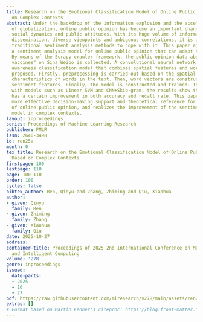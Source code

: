 ```yaml
---
title: Research on the Emotional Classification Model of Online Public Opinion Based
  on Complex Contexts
abstract: Under the backdrop of the information explosion and the accelerated pace
  of globalization, online public opinion has become an important channel for reflecting
  social dynamics and public attitudes. With its huge volume of information, rapid
  dissemination, diverse viewpoints and ambiguous correlations, it is difficult for
  traditional sentiment analysis methods to cope with it. This paper aims to construct
  a sentiment analysis model for online public opinion that can adapt to complex contexts.
  By means of the Scrapy crawler framework, the public opinion data about the “problematic
  vaccines" on Sina Weibo is collected. A convolutional neural network situational
  awareness classification model that combines spatial features and word vectors is
  proposed. Firstly, preprocessing is carried out based on the spatial distribution
  characteristics of words in the text. Then, word vectors are constructed based on
  sentiment features. Finally, the model is constructed and trained. Through comparison
  with models such as Linear SVM and CNN+Skip-gram, the results show that this model
  has a certain improvement in both accuracy and recall rate. This paper provides
  more effective decision-making support and theoretical reference for the analysis
  of online public opinion, and realizes the improvement of the sentiment classification
  model in complex contexts.
layout: inproceedings
series: Proceedings of Machine Learning Research
publisher: PMLR
issn: 2640-3498
id: ren25a
month: 0
tex_title: Research on the Emotional Classification Model of Online Public Opinion
  Based on Complex Contexts
firstpage: 100
lastpage: 110
page: 100-110
order: 100
cycles: false
bibtex_author: Ren, Qinyu and Zhang, Zhiming and Qiu, Xiaohua
author:
- given: Qinyu
  family: Ren
- given: Zhiming
  family: Zhang
- given: Xiaohua
  family: Qiu
date: 2025-10-27
address:
container-title: Proceedings of 2025 2nd International Conference on Machine Learning
  and Intelligent Computing
volume: '278'
genre: inproceedings
issued:
  date-parts:
  - 2025
  - 10
  - 27
pdf: https://raw.githubusercontent.com/mlresearch/v278/main/assets/ren25a/ren25a.pdf
extras: []
# Format based on Martin Fenner's citeproc: https://blog.front-matter.io/posts/citeproc-yaml-for-bibliographies/
---
```

